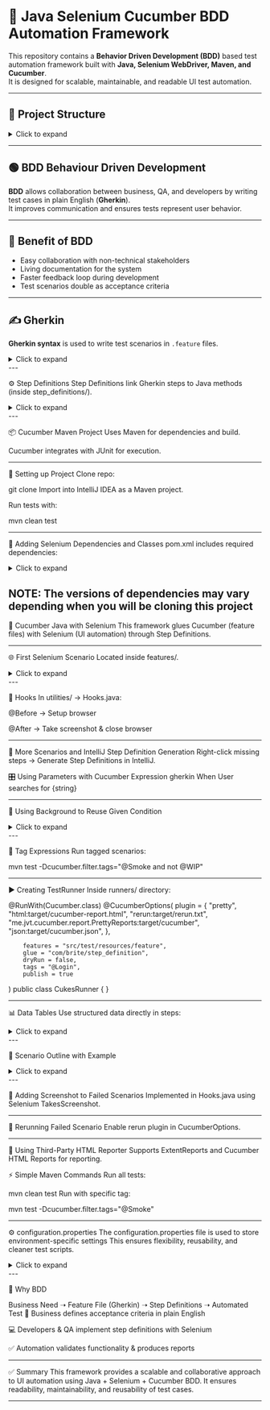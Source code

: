 # 🚀 Java Selenium Cucumber BDD Automation Framework

This repository contains a **Behavior Driven Development (BDD)** based test automation framework built with **Java, Selenium WebDriver, Maven, and Cucumber**.  
It is designed for scalable, maintainable, and readable UI test automation.  

---

## 📂 Project Structure

<details>
<summary>Click to expand</summary>

automation-framework/
│── src
│ └── test
│ ├── java
│ │ ├── pages/ # Page Object classes (locators + actions)
│ │ ├── runners/ # Cucumber TestRunner classes
│ │ ├── step_definitions/ # Glue code for Gherkin steps
│ │ └── utilities/ # Helpers, config readers, and drivers
│ └── resources
│ ├── features/ # Gherkin feature files
│ └── filesToUpload/ # Test data files (uploads etc.)
│
│── configuration.properties # Configurable browser & credentials
│── pom.xml # Maven build & dependencies
│── README.md # Documentation
</details>


---

## 🟢 BDD Behaviour Driven Development
**BDD** allows collaboration between business, QA, and developers by writing test cases in plain English (**Gherkin**).  
It improves communication and ensures tests represent user behavior.  

---

## 🎯 Benefit of BDD
- Easy collaboration with non-technical stakeholders  
- Living documentation for the system  
- Faster feedback loop during development  
- Test scenarios double as acceptance criteria  

---

## ✍️ Gherkin
**Gherkin syntax** is used to write test scenarios in `.feature` files.  

<details>
<summary>Click to expand</summary>
Example:  

Feature: As a user, I should be able to log out.

  Scenario: Validate user can logout
    Given user is logged in
    When user clicks on logout button
    Then validate user is on the login page
</details>
---

⚙️ Step Definitions
Step Definitions link Gherkin steps to Java methods (inside step_definitions/).

<details>
<summary>Click to expand</summary>
Example:
@Given("user is logged in")
    public void user_is_logged_in() {
        Driver.getDriver().get(ConfigurationReader.getProperty("url"));
        loginPage.login("posmanager75@info.com","posmanager");

    }

    @When("user clicks on logout button")
    public void user_clicks_on_logout_button() {
        inBoxPage.userMenu.click();
        inBoxPage.logoutBtn.click();
    }

    @Then("validate user is on the login page")
    public void validate_user_is_on_the_login_page() {
        String actualUrl = Driver.getDriver().getCurrentUrl();
        String expectedUrl = ConfigurationReader.getProperty("url");
        Assert.assertEquals(expectedUrl,actualUrl);
    }
</details>
---

📦 Cucumber Maven Project
Uses Maven for dependencies and build.

Cucumber integrates with JUnit for execution.

---

🔧 Setting up Project
Clone repo:

git clone <repo-url>
Import into IntelliJ IDEA as a Maven project.

Run tests with:

mvn clean test

---

🧩 Adding Selenium Dependencies and Classes
pom.xml includes required dependencies:
<details>
<summary>Click to expand</summary>
xml
<dependency>
  <groupId>org.seleniumhq.selenium</groupId>
  <artifactId>selenium-java</artifactId>
  <version>4.x.x</version>
</dependency>
<dependency>
  <groupId>io.cucumber</groupId>
  <artifactId>cucumber-java</artifactId>
  <version>7.x.x</version>
</dependency>
<dependency>
  <groupId>io.cucumber</groupId>
  <artifactId>cucumber-junit</artifactId>
  <version>7.x.x</version>
</dependency>
</details>

NOTE: The versions of dependencies may vary depending when you will be cloning this project
---

🥒 Cucumber Java with Selenium
This framework glues Cucumber (feature files) with Selenium (UI automation) through Step Definitions.

---

🌐 First Selenium Scenario
Located inside features/.

<details>
<summary>Click to expand</summary>
gherkin
Scenario Outline: Verify login with different user types
    When user logs in as "<userType>"
    Then user should see "Odoo" in page title
    Examples:
      | userType          |
      | pos_manager       |
      | sales_manager     |
      | crm_manager       |
      | inventory_manager |
      | expenses_manager  |
</details>
---

🔄 Hooks
In utilities/ → Hooks.java:

@Before → Setup browser

@After → Take screenshot & close browser

---

📝 More Scenarios and IntelliJ Step Definition Generation
Right-click missing steps → Generate Step Definitions in IntelliJ.

🎛 Using Parameters with Cucumber Expression
gherkin
When User searches for {string}

---

🔄 Using Background to Reuse Given Condition

<details>
<summary>Click to expand</summary>
gherkin
Background:
  Given User is logged in
🏷 Cucumber Tags
Tag scenarios with @Smoke, @Regression for selective runs.
</details>
---

🧮 Tag Expressions
Run tagged scenarios:

mvn test -Dcucumber.filter.tags="@Smoke and not @WIP"

---

▶️ Creating TestRunner
Inside runners/ directory:

@RunWith(Cucumber.class)
@CucumberOptions(
        plugin = {
                "pretty",
                "html:target/cucumber-report.html",
                "rerun:target/rerun.txt",
                "me.jvt.cucumber.report.PrettyReports:target/cucumber",
                "json:target/cucumber.json",
        },

        features = "src/test/resources/feature",
        glue = "com/brite/step_definition",
        dryRun = false,
        tags = "@Login",
        publish = true
)
public class CukesRunner { }

---

📊 Data Tables
Use structured data directly in steps:

<details>
<summary>Click to expand</summary>
 Scenario Outline:Verify users see the calendar as a daily
    When user logs in as "<userType>"
    Then User should see "<account_Name>" on the page
    When User clicks on calendar module
    Then User should be able to see Day module
    When User clicks on Day module
    Then User should be able to see Day header
    And User should be able to see time column

    Examples:
      | userType          | account_Name       |
      | pos_manager       | POSManager50       |
      | sales_manager     | SalesManager6      |
      | crm_manager       | EventsCRMManager10 |
      | inventory_manager | InventoryManager11 |
      | expenses_manager  | ExpensesManager10  |
</details>
---

🧩 Scenario Outline with Example
<details>
<summary>Click to expand</summary>

Scenario Outline: Verify login with invalid credentials
    When user logs in with invalid "<username>","<password>"
    Then user should see error message "Wrong login/password"
    Examples:
      | username             | password      |
      | posmanager5@info.com | wrongPassword |
      | wrong@UserName.com   | posmanager

</details>
---

📸 Adding Screenshot to Failed Scenarios
Implemented in Hooks.java using Selenium TakesScreenshot.

---

🔁 Rerunning Failed Scenario
Enable rerun plugin in CucumberOptions.

---

📑 Using Third-Party HTML Reporter
Supports ExtentReports and Cucumber HTML Reports for reporting.

⚡ Simple Maven Commands
Run all tests:

mvn clean test
Run with specific tag:

mvn test -Dcucumber.filter.tags="@Smoke"

---

⚙️ configuration.properties
The configuration.properties file is used to store environment-specific settings
This ensures flexibility, reusability, and cleaner test scripts.

<details>
<summary>Click to expand</summary>
Example keys:

properties
browser=chrome
baseUrl=https://example.com
username=testuser
password=securePassword123
timeout=30
</details>
---

🌟 Why BDD 

Business Need ➝ Feature File (Gherkin) ➝ Step Definitions ➝ Automated Test
📘 Business defines acceptance criteria in plain English

💻 Developers & QA implement step definitions with Selenium

✅ Automation validates functionality & produces reports

---

✅ Summary
This framework provides a scalable and collaborative approach to UI automation using Java + Selenium + Cucumber BDD.
It ensures readability, maintainability, and reusability of test cases.

---
